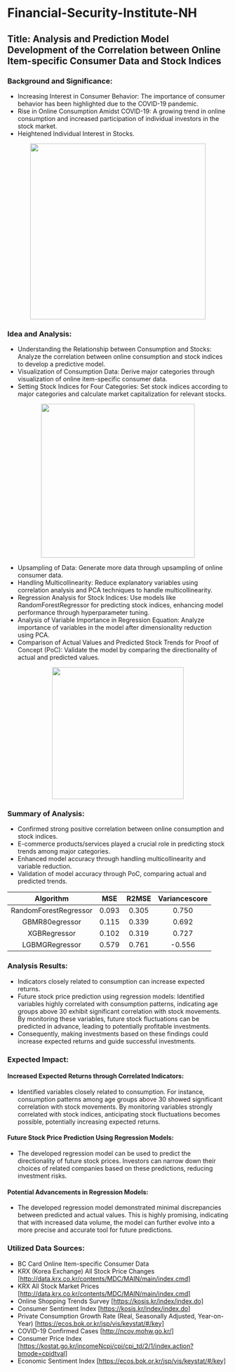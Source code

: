 # Financial-Security-Institute-NH
## Title: Analysis and Prediction Model Development of the Correlation between Online Item-specific Consumer Data and Stock Indices

### Background and Significance:
- Increasing Interest in Consumer Behavior: The importance of consumer behavior has been highlighted due to the COVID-19 pandemic.  
- Rise in Online Consumption Amidst COVID-19: A growing trend in online consumption and increased participation of individual investors in the stock market.  
- Heightened Individual Interest in Stocks.

<p align="center">
 <img src="https://github.com/rootofdata/Financial-Security-Institute-NH/assets/86711374/4c58d1fe-5ab5-43fc-8201-3481bf6da632",width="500" height="400/">
</p> 

### Idea and Analysis:
- Understanding the Relationship between Consumption and Stocks: Analyze the correlation between online consumption and stock indices to develop a predictive model.
- Visualization of Consumption Data: Derive major categories through visualization of online item-specific consumer data.
- Setting Stock Indices for Four Categories: Set stock indices according to major categories and calculate market capitalization for relevant stocks.

<p align="center">
 <img src="https://github.com/rootofdata/Financial-Security-Institute-NH/assets/86711374/1e36ff19-ada3-4625-bcc2-a5653e2103c6",width="550" height="350/">
</p> 

- Upsampling of Data: Generate more data through upsampling of online consumer data.
- Handling Multicollinearity: Reduce explanatory variables using correlation analysis and PCA techniques to handle multicollinearity.
- Regression Analysis for Stock Indices: Use models like RandomForestRegressor for predicting stock indices, enhancing model performance through hyperparameter tuning.
- Analysis of Variable Importance in Regression Equation: Analyze importance of variables in the model after dimensionality reduction using PCA.
- Comparison of Actual Values and Predicted Stock Trends for Proof of Concept (PoC): Validate the model by comparing the directionality of actual and predicted values.

<p align="center">
 <img src="https://github.com/rootofdata/Financial-Security-Institute-NH/assets/86711374/f3c85b95-fce7-46c5-8dd8-ed3a55eb0f7e",width="450" height="300/">
</p> 

### Summary of Analysis:
- Confirmed strong positive correlation between online consumption and stock indices.
- E-commerce products/services played a crucial role in predicting stock trends among major categories.
- Enhanced model accuracy through handling multicollinearity and variable reduction.
- Validation of model accuracy through PoC, comparing actual and predicted trends.

|Algorithm|MSE|R2MSE|Variancescore|
|:------:|---|:---:|:---:|
|RandomForestRegressor|0.093|0.305|0.750|
|GBMR80egressor|0.115|0.339|0.692|
|XGBRegressor|0.102|0.319|0.727|
|LGBMGRegressor|0.579|0.761|-0.556|

### Analysis Results:
- Indicators closely related to consumption can increase expected returns.
- Future stock price prediction using regression models: Identified variables highly correlated with consumption patterns, indicating age groups above 30 exhibit significant correlation with stock movements. By monitoring these variables, future stock fluctuations can be predicted in advance, leading to potentially profitable investments.
- Consequently, making investments based on these findings could increase expected returns and guide successful investments.

### Expected Impact:

#### Increased Expected Returns through Correlated Indicators:
- Identified variables closely related to consumption. For instance, consumption patterns among age groups above 30 showed significant correlation with stock movements. By monitoring variables strongly correlated with stock indices, anticipating stock fluctuations becomes possible, potentially increasing expected returns.

#### Future Stock Price Prediction Using Regression Models:
- The developed regression model can be used to predict the directionality of future stock prices. Investors can narrow down their choices of related companies based on these predictions, reducing investment risks.

#### Potential Advancements in Regression Models:
- The developed regression model demonstrated minimal discrepancies between predicted and actual values. This is highly promising, indicating that with increased data volume, the model can further evolve into a more precise and accurate tool for future predictions.

### Utilized Data Sources:
- BC Card Online Item-specific Consumer Data
- KRX (Korea Exchange) All Stock Price Changes [http://data.krx.co.kr/contents/MDC/MAIN/main/index.cmd]
- KRX All Stock Market Prices [http://data.krx.co.kr/contents/MDC/MAIN/main/index.cmd]
- Online Shopping Trends Survey [https://kosis.kr/index/index.do]
- Consumer Sentiment Index [https://kosis.kr/index/index.do]
- Private Consumption Growth Rate (Real, Seasonally Adjusted, Year-on-Year) [https://ecos.bok.or.kr/jsp/vis/keystat/#/key]
- COVID-19 Confirmed Cases [http://ncov.mohw.go.kr/]
- Consumer Price Index [https://kostat.go.kr/incomeNcpi/cpi/cpi_td/2/1/index.action?bmode=cpidtval]
- Economic Sentiment Index [https://ecos.bok.or.kr/jsp/vis/keystat/#/key]
